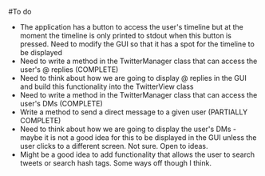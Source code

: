 #To do
- The application has a button to access the user's timeline but at the moment the timeline is only printed to stdout when this button is pressed. Need to modify the GUI so that it has a spot for the timeline to be displayed
- Need to write a method in the TwitterManager class that can access the user's @ replies (COMPLETE)
- Need to think about how we are going to display @ replies in the GUI and build this functionality into the TwitterView class
- Need to write a method in the TwitterManager class that can access the user's DMs (COMPLETE)
- Write a method to send a direct message to a given user (PARTIALLY COMPLETE)
- Need to think about how we are going to display the user's DMs - maybe it is not a good idea for this to be displayed in the GUI unless the user clicks to a different screen. Not sure. Open to ideas. 
- Might be a good idea to add functionality that allows the user to  search tweets or search hash tags. Some ways off though I think. 
